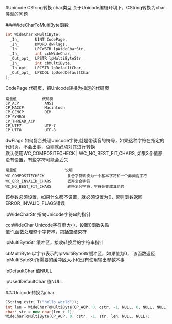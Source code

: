 #Unicode CString转换 char类型
关于Unicode编辑环境下，CString转换为char类型的问题          

###WideCharToMultiByte函数
```cpp
int WideCharToMultiByte(
  _In_       UINT CodePage,
  _In_       DWORD dwFlags,
  _In_       LPCWSTR lpWideCharStr,
  _In_       int cchWideChar,
  _Out_opt_  LPSTR lpMultiByteStr,
  _In_       int cbMultiByte,
  _In_opt_   LPCSTR lpDefaultChar,
  _Out_opt_  LPBOOL lpUsedDefaultChar
);
```
CodePage 代码页，把Unicode转换为指定的代码页      
```text
常量值           代码页
CP_ACP           ANSI
CP_MACCP         Macintosh
CP_OEMCP         OEM
CP_SYMBOL        
CP_THREAD_ACP
CP_UTF7          UTF-7
CP_UTF8          UTF-8
```

dwFlags 如何复合处理Unicode字符,就是带读音的符号，如果这种字符在指定的代码页，不会出事，否则就必须对其进行转换              
默认使用WC_COMPOSITECHECK | WC_NO_BEST_FIT_CHARS, 如果3个值都没有设置，有些字符可能会丢失       
```text
常量值                     说明
WC_COMPOSITECHECK          复合字符转换为一个基本字符和一个非间距字符
WC_ERR_INVALID_CHARS       丢弃复合字符
WC_NO_BEST_FIT_CHARS       转换复合字符，字符会变成其他的
```
该参数必须设置，如果什么都不设置，就必须设置为0，否则函数返回ERROR_INVALID_FLAGS错误                       

lpWideCharStr 指向Unicode字符串的指针         

cchWideChar Unicode字符串大小，设置0函数失败              
            值-1,函数处理整个字符串，包括空结束符           
                     


lpMultiByteStr 缓冲区，接收转换后的字符串指针          

cbMultiByte  以字节表示的lpMultiByteStr缓冲区，如果值为0， 该函数返回lpMultiByteStr所需要的缓冲区大小和没有使用输出参数本事            

lpDefaultChar 值NULL 

lpUsedDefaultChar 值NULL


###Unicode转换为char
```cpp
CString cstr(_T("hello world"));
int len = WideCharToMultiByte(CP_ACP, 0, cstr, -1, NULL, 0, NULL, NULL);
char* str = new char[len + 1];
WideCharToMultiByte(CP_ACP, 0, cstr, -1, str, len, NULL, NULL);
```

